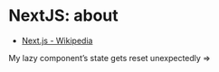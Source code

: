 # NextJS: about

- [Next.js - Wikipedia](https://en.wikipedia.org/wiki/Next.js)

My lazy component’s state gets reset unexpectedly =>

